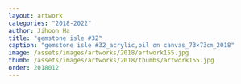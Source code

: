 ```yaml
---
layout: artwork
categories: "2018-2022"
author: Jihoon Ha
title: "gemstone isle #32"
caption: "gemstone isle #32_acrylic,oil on canvas_73×73㎝_2018"
image: /assets/images/artworks/2018/artwork155.jpg
thumb: /assets/images/artworks/2018/thumbs/artwork155.jpg
order: 2018012
---
```


